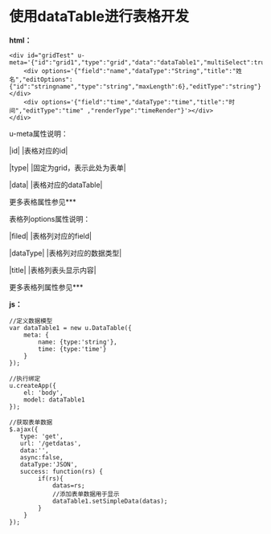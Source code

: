 # 使用dataTable进行表格开发

**html：**


	<div id="gridTest" u-meta='{"id":"grid1","type":"grid","data":"dataTable1","multiSelect":true,"editType":"form","showNumCol":true,"editable":true,"onRowSelected":"onRowSelected1"}'>
		<div options='{"field":"name","dataType":"String","title":"姓名","editOptions":{"id":"stringname","type":"string","maxLength":6},"editType":"string"}'></div>
		<div options='{"field":"time","dataType":"time","title":"时间","editType":"time" ,"renderType":"timeRender"}'></div>
	</div>

u-meta属性说明：

|id| |表格对应的id|

|type| |固定为grid，表示此处为表单|

|data| |表格对应的dataTable|


更多表格属性参见***

表格列options属性说明：

|filed| |表格列对应的field|

|dataType| |表格列对应的数据类型|

|title| |表格列表头显示内容|

更多表格列属性参见***

**js：**


	//定义数据模型
	var dataTable1 = new u.DataTable({
	    meta: {
	        name: {type:'string'},
	        time: {type:'time'}
	    }
	});
	
	//执行绑定
	u.createApp({
	    el: 'body',
	    model: dataTable1
	});

	//获取表单数据
	$.ajax({
	   type: 'get',
	   url: '/getdatas',
	   data:'',
	   async:false,
	   dataType:'JSON',
	   success: function(rs) {
			if(rs){
				datas=rs;
				//添加表单数据用于显示
				dataTable1.setSimpleData(datas);
	       	}
		}
	});
